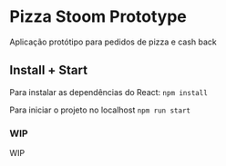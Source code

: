 # Pizza Stoom Prototype

Aplicação protótipo para pedidos de pizza e cash back

## Install + Start

Para instalar as dependências do React:
`npm install`

Para iniciar o projeto no localhost
`npm run start`

### WIP

WIP
